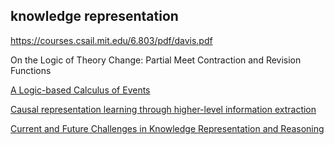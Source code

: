## knowledge representation

https://courses.csail.mit.edu/6.803/pdf/davis.pdf

On the Logic of Theory Change: Partial Meet Contraction and Revision Functions

[A Logic-based Calculus of Events](https://www.doc.ic.ac.uk/~rak/papers/event%20calculus.pdf)

[Causal representation learning through higher-level information extraction](https://dl.acm.org/doi/pdf/10.1145/3696412)

[Current and Future Challenges in Knowledge Representation and Reasoning](https://arxiv.org/pdf/2308.04161)

